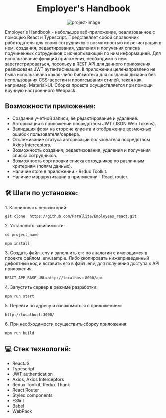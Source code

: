 <h1 align="center" id="title">Employer's Handbook</h1>

<p align="center"><img src="https://github.com/Parallite/Employees_react/blob/main/public/logo.png" alt="project-image"></p>

<p id="description">Employer's Handbook - небольшое веб-приложение, реализованное с помощью React и Typescript. Представляет собой cправочник работодателя для своих сотрудников с возможностью их регистрации в нем, создания, редактирования, удаления и получения списка подчиненных сотрудников с исчерпывающей по ним информацией. Для использование функций приложения, необходимо в нем зарегистрироваться, посольку в REST API для данного приложения реализована JWT аутентификация. В приложении целенаправлено не была использована какая-либо библиотека для создания дизайна без использования CSS-верстки и прописывания стилей, такая как например, Material-UI. Сборка проекта осуществляется при помощи вручную настроенного Webpack.</p>

<h2>Возможности приложения:</h2>

- Создание учетной записи, ее редактирование и удаление.
- Авторизация в приложении посредством JWT (JSON Web Tokens).
- Валидация форм на стороне клиента и отображение возможных ошибок пользователя/сервера.
- Отслеживание статуса авторизации пользователя посредством Axios Interceptors.
- Возможность создания, редактирования, удаления и получения списка сотрудников.
- Возможность сортировки списка сотрудников по различным критериям (полям данных).
- Наличие store в приложении - Redux Toolkit.
- Наличие маршрутизации в приложении - React router.

<h2>🛠️ Шаги по установке:</h2>

<p>1. Клонировать репозиторий:</p>

```
git clone  https://github.com/Parallite/Employees_react.git
```

<p>2. Установить зависимости:</p>

```
cd project_name
```

```
npm install
```

<p>3. Создать файл .env и заполнить его по аналогии с имеющимся в проекте файлом .env.sample. Либо скопировать нижеприведенный дефолтный код и вставить его в файл .env, для получения доступа к API приложения.</p>

```
REACT_APP_BASE_URL=http://localhost:8000/api

```

<p>4. Запустить сервер в режиме разработки:</p>

```
npm run start
```

<p>5. Перейти по адресу и ознакомиться с приложением:</p>

```
http://localhost:3000/
```

<p>6. При необходимости осуществить сборку приложения:</p>

```
npm run build
```

<h2>💻 Стек технологий:</h2>

- ReactJS
- Typescript
- JWT authentication
- Axios, Axios Interceptors
- Redux Toolkit, Redux Thunk
- React Router
- Styled components
- ESlint
- Babel
- WebPack
